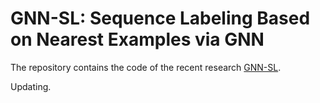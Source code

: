 # GNN-SL: Sequence Labeling Based on Nearest Examples via GNN

The repository contains the code of the recent research [GNN-SL]().

Updating.